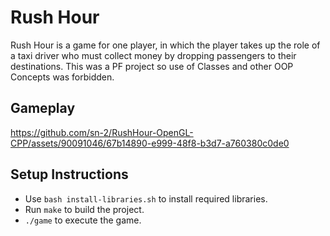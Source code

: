 # Rush Hour
Rush Hour is a game for one player, in which the player takes up the role of
a taxi driver who must collect money by dropping passengers to their
destinations. This was a PF project so use of Classes and other OOP Concepts was forbidden. 

## Gameplay 
https://github.com/sn-2/RushHour-OpenGL-CPP/assets/90091046/67b14890-e999-48f8-b3d7-a760380c0de0

## Setup Instructions
- Use `bash install-libraries.sh` to install required libraries.
- Run `make` to build the project.
- `./game` to execute the game. 
